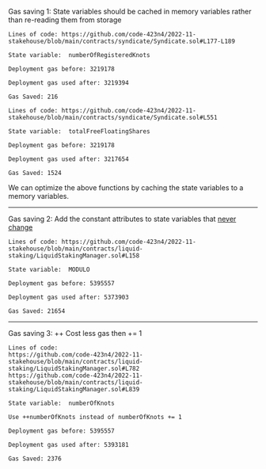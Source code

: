 Gas saving 1: State variables should be cached in memory variables rather than re-reading them from storage

```solidity 
Lines of code: https://github.com/code-423n4/2022-11-stakehouse/blob/main/contracts/syndicate/Syndicate.sol#L177-L189

State variable:  numberOfRegisteredKnots 

Deployment gas before: 3219178

Deployment gas used after: 3219394

Gas Saved: 216
```

```solidity 
Lines of code: https://github.com/code-423n4/2022-11-stakehouse/blob/main/contracts/syndicate/Syndicate.sol#L551

State variable:  totalFreeFloatingShares 

Deployment gas before: 3219178

Deployment gas used after: 3217654

Gas Saved: 1524
```

We can optimize the above functions by caching the state variables to a memory variables.
_______________________________________________________________________________________________________________________________________________________________

Gas saving 2: Add the constant attributes to state variables that [never change](https://dev.to/javier123454321/solidity-gas-optimizations-pt-2-constants-570d)

```solidity 
Lines of code: https://github.com/code-423n4/2022-11-stakehouse/blob/main/contracts/liquid-staking/LiquidStakingManager.sol#L158

State variable:  MODULO  

Deployment gas before: 5395557

Deployment gas used after: 5373903

Gas Saved: 21654
```
_______________________________________________________________________________________________________________________________________________________________

Gas saving 3: ++ Cost less gas then += 1

```solidity 
Lines of code: 
https://github.com/code-423n4/2022-11-stakehouse/blob/main/contracts/liquid-staking/LiquidStakingManager.sol#L782
https://github.com/code-423n4/2022-11-stakehouse/blob/main/contracts/liquid-staking/LiquidStakingManager.sol#L839

State variable:  numberOfKnots 

Use ++numberOfKnots instead of numberOfKnots += 1

Deployment gas before: 5395557

Deployment gas used after: 5393181

Gas Saved: 2376
```